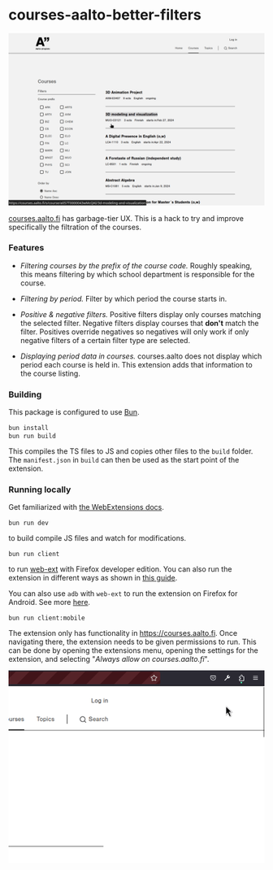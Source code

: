 # courses-aalto-better-filters

<img src="preview.gif" alt="Preview GIF displaying the extension in use" />

[courses.aalto.fi](https://courses.aalto.fi/s/course/hed__Course__c/Default?language=en_US)
has garbage-tier UX. This is a hack to try and improve specifically the
filtration of the courses.

### Features

- _Filtering courses by the prefix of the course code._ Roughly speaking, this
  means filtering by which school department is responsible for the course.

- _Filtering by period._ Filter by which period the course starts in.

- _Positive & negative filters._ Positive filters display only courses matching
  the selected filter. Negative filters display courses that **don't** match the
  filter. Positives override negatives so negatives will only work if only
  negative filters of a certain filter type are selected.

- _Displaying period data in courses._ courses.aalto does not display which
  period each course is held in. This extension adds that information to the
  course listing.

### Building

This package is configured to use [Bun](https://bun.sh).

```
bun install
bun run build
```

This compiles the TS files to JS and copies other files to the `build` folder. The
`manifest.json` in `build` can then be used as the start point of the extension.

### Running locally

Get familiarized with [the WebExtensions docs](https://developer.mozilla.org/en-US/docs/Mozilla/Add-ons/WebExtensions).

```
bun run dev
```

to build compile JS files and watch for modifications.

```
bun run client
```

to run [web-ext](https://extensionworkshop.com/documentation/develop/getting-started-with-web-ext/)
with Firefox developer edition. You can also run the extension in different ways as shown in [this
guide](https://developer.mozilla.org/en-US/docs/Mozilla/Add-ons/WebExtensions/Your_first_WebExtension).

You can also use `adb` with `web-ext` to run the extension on Firefox for
Android. See more [here](https://extensionworkshop.com/documentation/develop/developing-extensions-for-firefox-for-android/).

```
bun run client:mobile
```

The extension only has functionality in https://courses.aalto.fi. Once
navigating there, the extension needs to be given permissions to run. This can
be done by opening the extensions menu, opening the settings for the extension,
and selecting "_Always allow on courses.aalto.fi_".

<img src="permissions.gif" alt="GIF displaying how to give permissions to the
extension" />
